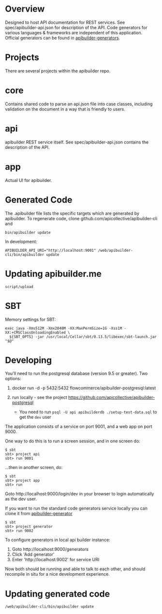 Overview
========

Designed to host API documentation for REST services. See
spec/apibuilder-api.json for description of the API. Code generators for various
languages & frameworks are independent of this application. Official
generators can be found in
[apibuilder-generators](https://github.com/apicollective/apibuilder-generator).


Projects
============

There are several projects within the apibuilder repo.

core
====

Contains shared code to parse an api.json file into case classes,
including validation on the document in a way that is friendly to
users.

api
===
apibuilder REST service itself. See spec/apibuilder-api.json contains the description
of the API.

app
===
Actual UI for apibuilder.

Generated Code
==============
The .apibuilder file lists the specific targets which are generated by
apibuilder. To regenerate code, clone github.com/apicollective/apibuilder-cli and

    bin/apibuilder update

In development:

    APIBUILDER_API_URI="http://localhost:9001" /web/apibuilder-cli/bin/apibuilder update

Updating apibuilder.me
==================

    script/upload

SBT
==========
Memory settings for SBT:

    exec java -Xms512M -Xmx2048M -XX:MaxPermSize=1G -Xss1M -XX:+CMSClassUnloadingEnabled \ 
      ${SBT_OPTS} -jar /usr/local/Cellar/sbt/0.13.5/libexec/sbt-launch.jar "$@"

Developing
==========

You'll need to run the postgresql database (version 9.5 or greater). Two options:

  1. docker run -d -p 5432:5432 flowcommerce/apibuilder-postgresql:latest

  2. run locally - see the project https://github.com/apicollective/apibuilder-postgresql
     - You need to run `psql -U api apibuilderdb ./setup-test-data.sql` to get the `dev` user

The application consists of a service on port 9001, and a web app on port 9000.

One way to do this is to run a screen session, and in one screen do:

    $ sbt
    sbt> project api
    sbt> run 9001

...then in another screen, do:

    $ sbt
    sbt> project app
    sbt> run

Goto http://localhost:9000/login/dev in your browser to login automatically as the dev user.

If you want to run the standard code generators service locally you can clone it from [apibuilder-generator](https://github.com/apicollective/apibuilder-generator)

    $ sbt
    sbt> project generator
    sbt> run 9002

To configure generators in local api builder instance:

  1. Goto http://localhost:9000/generators
  2. Click 'Add generator'
  3. Enter 'http://localhost:9002' for service URI

Now both should be running and able to talk to each other, and should recompile
in situ for a nice development experience.

Updating generated code
=======================

    /web/apibuilder-cli/bin/apibuilder update
